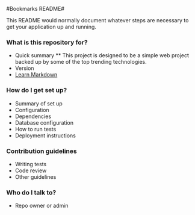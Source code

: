 #Bookmarks README#

This README would normally document whatever steps are necessary to get your application up and running.

### What is this repository for? ###

* Quick summary
** 	This project is designed to be a simple web project
	backed up by some of the top trending technologies.
* Version
* [Learn Markdown](https://bitbucket.org/tutorials/markdowndemo)

### How do I get set up? ###

* Summary of set up
* Configuration
* Dependencies
* Database configuration
* How to run tests
* Deployment instructions

### Contribution guidelines ###

* Writing tests
* Code review
* Other guidelines

### Who do I talk to? ###

* Repo owner or admin